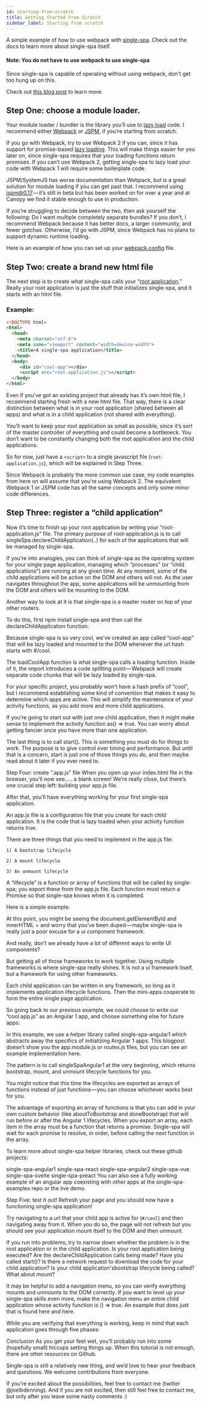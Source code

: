 ```yaml
---
id: starting-from-scratch
title: Getting Started From Scratch
sidebar_label: Starting from scratch
---
```


A simple example of how to use webpack with [single-spa](https://github.com/joeldenning/simple-single-spa-webpack-example/blob/master/README.md). Check out the docs to learn more about single-spa itself.

#### Note: You do not have to use webpack to use single-spa
Since single-spa is capable of operating without using webpack, don't get too hung up on this. 

Check out [this blog post]() to learn more.   

## Step One: choose a module loader.
Your module loader / bundler is the library you’ll use to [lazy load](https://webpack.js.org/guides/lazy-loading/) code. I recommend either [Webpack](https://webpack.js.org/) or [JSPM](https://jspm.io/), if you’re starting from scratch.

If you go with Webpack, try to use Webpack 2 if you can, since it has support for promise-based [lazy loading](https://webpack.js.org/guides/lazy-loading/). This will make things easier for you later on, since single-spa requires that your loading functions return promises. If you can’t use Webpack 2, getting single-spa to lazy load your code with Webpack 1 will require some boilerplate code.

JSPM/SystemJS has worse documentation than Webpack, but is a great solution for module loading if you can get past that. I recommend using jspm@0.17 — it’s still in beta but has been worked on for over a year and at Canopy we find it stable enough to use in production.

If you’re struggling to decide between the two, then ask yourself the following: Do I want multiple completely separate bundles? If you don’t, I recommend Webpack because it has better docs, a larger community, and fewer gotchas. Otherwise, I’d go with JSPM, since Webpack has no plans to support dynamic runtime loading. 

Here is an example of how you can set up your [webpack.config](https://github.com/joeldenning/simple-single-spa-webpack-example/blob/master/webpack.config.js) file.

## Step Two: create a brand new html file
The next step is to create what single-spa calls your “[root application](https://github.com/CanopyTax/single-spa/blob/master/docs/root-application.md).” Really your root application is just the stuff that initializes single-spa, and it starts with an html file.

### Example:
``` html
<!DOCTYPE html>
<html>
  <head>
    <meta charset="utf-8">
    <meta name="viewport" content="width=device-width">
    <title>A single-spa application</title>
  </head>
  <body>
     <div id="cool-app"></div>
     <script src="root-application.js"></script>
  </body>
</html>
```

Even if you’ve got an existing project that already has it’s own html file, I recommend starting fresh with a new html file. That way, there is a clear distinction between what is in your root application (shared between all apps) and what is in a child application (not shared with everything).

You’ll want to keep your root application as small as possible, since it’s sort of the master controller of everything and could become a bottleneck. You don’t want to be constantly changing both the root application and the child applications.



So for now, just have a ```<script>``` to a single javascript file (```root-application.js```), which will be explained in Step Three.

Since Webpack is probably the more common use case, my code examples from here on will assume that you’re using Webpack 2. The equivalent Webpack 1 or JSPM code has all the same concepts and only some minor code differences.

## Step Three: register a “child application”
Now it’s time to finish up your root application by writing your “root-application.js” file. The primary purpose of root-application.js is to call singleSpa.declareChildApplication(..) for each of the applications that will be managed by single-spa.

If you’re into analogies, you can think of single-spa as the operating system for your single page application, managing which “processes” (or “child applications”) are running at any given time. At any moment, some of the child applications will be active on the DOM and others will not. As the user navigates throughout the app, some applications will be unmounting from the DOM and others will be mounting to the DOM.

Another way to look at it is that single-spa is a master router on top of your other routers.

To do this, first npm install single-spa and then call the declareChildApplication function:


Because single-spa is so very cool, we’ve created an app called “cool-app” that will be lazy loaded and mounted to the DOM whenever the url hash starts with #/cool.

The loadCoolApp function is what single-spa calls a loading function. Inside of it, the import introduces a code splitting point — Webpack will create separate code chunks that will be lazy loaded by single-spa.

For your specific project, you probably won’t have a hash prefix of “cool”, but I recommend establishing some kind of convention that makes it easy to determine which apps are active. This will simplify the maintenance of your activity functions, as you add more and more child applications.

If you’re going to start out with just one child application, then it might make sense to implement the activity function as() => true. You can worry about getting fancier once you have more than one application.

The last thing is to call start(). This is something you must do for things to work. The purpose is to give control over timing and performance. But until that is a concern, start is just one of those things you do, and then maybe read about it later if you ever need to.

Step Four: create “.app.js” file
When you open up your index.html file in the browser, you’ll now see….. a blank screen! We’re really close, but there’s one crucial step left: building your app.js file.

After that, you’ll have everything working for your first single-spa application.

An app.js file is a configuration file that you create for each child application. It is the code that is lazy loaded when your activity function returns true.

There are three things that you need to implement in the app.js file:

```1) A bootstrap lifecycle```

```2) A mount lifecycle```

```3) An unmount lifecycle```

A “lifecycle” is a function or array of functions that will be called by single-spa; you export these from the app.js file. Each function must return a Promise so that single-spa knows when it is completed.

Here is a simple example:


At this point, you might be seeing the document.getElementById and innerHTML = and worry that you’ve been duped — maybe single-spa is really just a poor excuse for a ui component framework.

And really, don’t we already have a lot of different ways to write UI components?

But getting all of those frameworks to work together.
Using multiple frameworks is where single-spa really shines. It is not a ui framework itself, but a framework for using other frameworks.

Each child application can be written in any framework, so long as it implements application lifecycle functions. Then the mini-apps cooperate to form the entire single page application.

So going back to our previous example, we could choose to write our “cool.app.js” as an Angular 1 app, and choose something else for future apps:


In this example, we use a helper library called single-spa-angular1 which abstracts away the specifics of initializing Angular 1 apps. This blogpost doesn’t show you the app.module.js or routes.js files, but you can see an example implementation here.

The pattern is to call singleSpaAngular1 at the very beginning, which returns bootstrap, mount, and unmount lifecycle functions for you.

You might notice that this time the lifecycles are exported as arrays of functions instead of just functions — you can choose whichever works best for you.

The advantage of exporting an array of functions is that you can add in your own custom behavior (like aboutToBootstrap and doneBootstrap) that will run before or after the Angular 1 lifecycles. When you export an array, each item in the array must be a function that returns a promise. Single-spa will wait for each promise to resolve, in order, before calling the next function in the array.

To learn more about single-spa helper libraries, check out these github projects:

single-spa-angular1
single-spa-react
single-spa-angular2
single-spa-vue
single-spa-svelte
single-spa-preact
You can also see a fully working example of an angular app coexisting with other apps at the single-spa-examples repo or the live demo.

Step Five: test it out!
Refresh your page and you should now have a functioning single-spa application!

Try navigating to a url that your child app is active for (`#/cool`) and then navigating away from it. When you do so, the page will not refresh but you should see your application mount itself to the DOM and then unmount.

If you run into problems, try to narrow down whether the problem is in the root application or in the child application. Is your root application being executed? Are the declareChildApplication calls being made? Have you called start()? Is there a network request to download the code for your child application? Is your child application'sbootstrap lifecycle being called? What about mount?


It may be helpful to add a navigation menu, so you can verify everything mounts and unmounts to the DOM correctly. If you want to level up your single-spa skills even more, make the navigation menu an entire child application whose activity function is () => true. An example that does just that is found here and here.

While you are verifying that everything is working, keep in mind that each application goes through five phases:


Conclusion
As you get your feet wet, you’ll probably run into some (hopefully small) hiccups setting things up. When this tutorial is not enough, there are other resources on Github.

Single-spa is still a relatively new thing, and we’d love to hear your feedback and questions. We welcome contributions from everyone.

If you’re excited about the possibilities, feel free to contact me (twitter @joelbdenning). And if you are not excited, then still feel free to contact me, but only after you leave some nasty comments :)